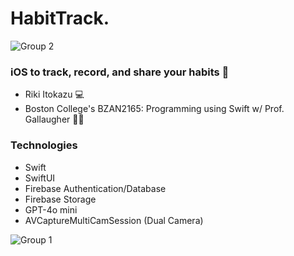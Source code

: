 # HabitTrack.
![Group 2](https://github.com/user-attachments/assets/040112ac-6dcc-4963-a48f-ae9e8098e2a3)

### iOS to track, record, and share your habits 📸
- Riki Itokazu 💻
- Boston College's BZAN2165: Programming using Swift w/ Prof. Gallaugher 👨‍🏫

### Technologies
- Swift
- SwiftUI
- Firebase Authentication/Database
- Firebase Storage
- GPT-4o mini
- AVCaptureMultiCamSession (Dual Camera)




![Group 1](https://github.com/user-attachments/assets/a5fc971d-4c1c-40fe-869b-6f093db33ebc)
